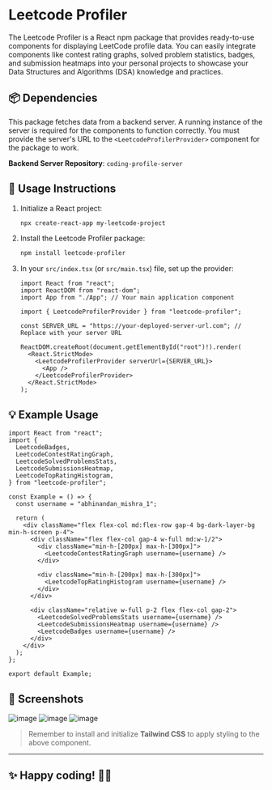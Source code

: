 # Leetcode Profiler

The Leetcode Profiler is a React npm package that provides ready-to-use components for displaying LeetCode profile data. You can easily integrate components like contest rating graphs, solved problem statistics, badges, and submission heatmaps into your personal projects to showcase your Data Structures and Algorithms (DSA) knowledge and practices.


## 📦 Dependencies

This package fetches data from a backend server. A running instance of the server is required for the components to function correctly. You must provide the server's URL to the `<LeetcodeProfilerProvider>` component for the package to work.

**Backend Server Repository**: `coding-profile-server`

## 🚀 Usage Instructions

1. Initialize a React project:
   ```bash
   npx create-react-app my-leetcode-project

2. Install the Leetcode Profiler package:

   ```bash
   npm install leetcode-profiler
   ```

3. In your `src/index.tsx` (or `src/main.tsx`) file, set up the provider:

   ```tsx
   import React from "react";
   import ReactDOM from "react-dom";
   import App from "./App"; // Your main application component

   import { LeetcodeProfilerProvider } from "leetcode-profiler";

   const SERVER_URL = "https://your-deployed-server-url.com"; // Replace with your server URL

   ReactDOM.createRoot(document.getElementById("root")!).render(
     <React.StrictMode>
       <LeetcodeProfilerProvider serverUrl={SERVER_URL}>
         <App />
       </LeetcodeProfilerProvider>
     </React.StrictMode>
   );
   ```

## 💡 Example Usage

```tsx
import React from "react";
import {
  LeetcodeBadges,
  LeetcodeContestRatingGraph,
  LeetcodeSolvedProblemsStats,
  LeetcodeSubmissionsHeatmap,
  LeetcodeTopRatingHistogram,
} from "leetcode-profiler";

const Example = () => {
  const username = "abhinandan_mishra_1";

  return (
    <div className="flex flex-col md:flex-row gap-4 bg-dark-layer-bg min-h-screen p-4">
      <div className="flex flex-col gap-4 w-full md:w-1/2">
        <div className="min-h-[200px] max-h-[300px]">
          <LeetcodeContestRatingGraph username={username} />
        </div>

        <div className="min-h-[200px] max-h-[300px]">
          <LeetcodeTopRatingHistogram username={username} />
        </div>
      </div>

      <div className="relative w-full p-2 flex flex-col gap-2">
        <LeetcodeSolvedProblemsStats username={username} />
        <LeetcodeSubmissionsHeatmap username={username} />
        <LeetcodeBadges username={username} />
      </div>
    </div>
  );
};

export default Example;
```

## 🎨 Screenshots

![image](https://github.com/abhinandanmishra1/leetcode-profiler/assets/64205626/f78ba6d5-3c9f-46b5-9269-ae564e965130)
![image](https://github.com/abhinandanmishra1/leetcode-profiler/assets/64205626/5fe563a1-3454-4d4c-a3b8-a8d4f5b990d8)
![image](https://github.com/abhinandanmishra1/leetcode-profiler/assets/64205626/7c34e864-423e-433b-93c3-221e8b63a20e)


> Remember to install and initialize **Tailwind CSS** to apply styling to the above component.

---

## ✨ Happy coding! 🚀🔥
